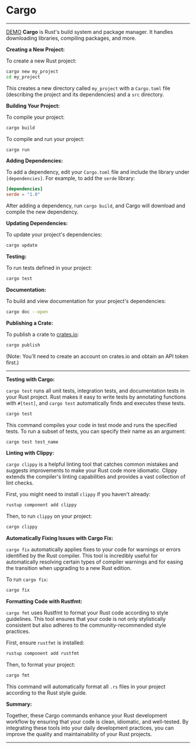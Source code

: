# Cargo

---
[DEMO](https://github.com/luk6xff/luk6xff.github.io/tree/master/content/books/safe_secure_rust/src/rust_ecosystem/)
**Cargo** is Rust's build system and package manager. It handles downloading libraries, compiling packages, and more.

**Creating a New Project:**

To create a new Rust project:

```sh
cargo new my_project
cd my_project
```

This creates a new directory called `my_project` with a `Cargo.toml` file (describing the project and its dependencies) and a `src` directory.

**Building Your Project:**

To compile your project:

```sh
cargo build
```

To compile and run your project:

```sh
cargo run
```

**Adding Dependencies:**

To add a dependency, edit your `Cargo.toml` file and include the library under `[dependencies]`. For example, to add the `serde` library:

```toml
[dependencies]
serde = "1.0"
```

After adding a dependency, run `cargo build`, and Cargo will download and compile the new dependency.

**Updating Dependencies:**

To update your project's dependencies:

```sh
cargo update
```

**Testing:**

To run tests defined in your project:

```sh
cargo test
```

**Documentation:**

To build and view documentation for your project's dependencies:

```sh
cargo doc --open
```

**Publishing a Crate:**

To publish a crate to [crates.io](https://crates.io/):

```sh
cargo publish
```

(Note: You'll need to create an account on crates.io and obtain an API token first.)

---
**Testing with Cargo:**

`cargo test` runs all unit tests, integration tests, and documentation tests in your Rust project. Rust makes it easy to write tests by annotating functions with `#[test]`, and `cargo test` automatically finds and executes these tests.

```sh
cargo test
```

This command compiles your code in test mode and runs the specified tests. To run a subset of tests, you can specify their name as an argument:

```sh
cargo test test_name
```

**Linting with Clippy:**

`cargo clippy` is a helpful linting tool that catches common mistakes and suggests improvements to make your Rust code more idiomatic. Clippy extends the compiler's linting capabilities and provides a vast collection of lint checks.

First, you might need to install `clippy` if you haven't already:

```sh
rustup component add clippy
```

Then, to run `clippy` on your project:

```sh
cargo clippy
```

**Automatically Fixing Issues with Cargo Fix:**

`cargo fix` automatically applies fixes to your code for warnings or errors identified by the Rust compiler. This tool is incredibly useful for automatically resolving certain types of compiler warnings and for easing the transition when upgrading to a new Rust edition.

To run `cargo fix`:

```sh
cargo fix
```

**Formatting Code with Rustfmt:**

`cargo fmt` uses Rustfmt to format your Rust code according to style guidelines. This tool ensures that your code is not only stylistically consistent but also adheres to the community-recommended style practices.

First, ensure `rustfmt` is installed:

```sh
rustup component add rustfmt
```

Then, to format your project:

```sh
cargo fmt
```

This command will automatically format all `.rs` files in your project according to the Rust style guide.

**Summary:**

Together, these Cargo commands enhance your Rust development workflow by ensuring that your code is clean, idiomatic, and well-tested. By integrating these tools into your daily development practices, you can improve the quality and maintainability of your Rust projects.

---
